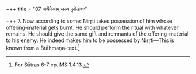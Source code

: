+++
title = "07 अथैकेषाम् यस्य पुरोडाशः"

+++
7. Now according to some: Nirr̥ti takes possession of him whose offering-material gets burnt. He should perform the ritual with whatever remains. He should give the same gift and remnants of the offering-material to his enemy. He indeed makes him to be possessed by Nirr̥ti—This is known from a Brāhmaṇa-text.[^1]  


[^1]: For Sūtras 6-7 cp. MS 1.4.13.
